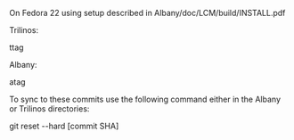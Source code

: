 On Fedora 22 using setup described in Albany/doc/LCM/build/INSTALL.pdf

Trilinos:

ttag

Albany:

atag

To sync to these commits use the following command either in the Albany or Trilinos directories:

git reset --hard [commit SHA]
